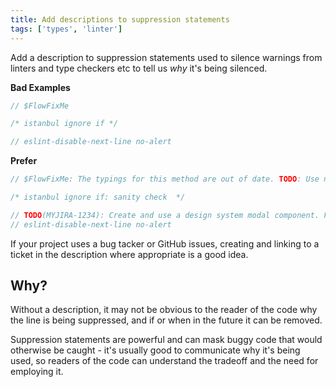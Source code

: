 ```yaml
---
title: Add descriptions to suppression statements
tags: ['types', 'linter']
---
```


Add a description to suppression statements used to silence warnings from linters
and type checkers etc to tell us _why_ it's being silenced.

**Bad Examples**

```js
// $FlowFixMe
```

```js
/* istanbul ignore if */
```

```js
// eslint-disable-next-line no-alert
```

**Prefer**

```js
// $FlowFixMe: The typings for this method are out of date. TODO: Use new version when released (MYJIRA-1234)
```

```js
/* istanbul ignore if: sanity check  */
```

```js
// TODO(MYJIRA-1234): Create and use a design system modal component. For now, we're using alert :(
// eslint-disable-next-line no-alert
```

If your project uses a bug tacker or GitHub issues, creating and linking to a
ticket in the description where appropriate is a good idea.

## Why?

Without a description, it may not be obvious to the reader of the code why the
line is being suppressed, and if or when in the future it can be removed.

Suppression statements are powerful and can mask buggy code that would otherwise
be caught - it's usually good to communicate why it's being used, so readers of
the code can understand the tradeoff and the need for employing it.
